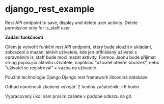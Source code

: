 # django_rest_example
Rest API endpoint to save, display and delete user activity. Delete permission only for is_staff user




**Zadání funkčnosti**

Cílem je vytvořit funkční rest API endpoint, který bude sloužit k ukládání, zobrazení a mazání aktivit uživatele, kde jen příhlášený uživatel s opravněním is_staff bude moci mazat aktivity.
Formou Jsonu bude přijímat string popisující aktivitu uživatele, například “uživatel otevřel obrázek”, nebo “uživatel se registroval” + vazba na uživatele.

Použité technologie
Django
Django rest framework
libovolná databáze

Odhad náročnosti
zkušený vývojář: 2 hodiny
začátečník: ~6 hodin

Vypracovaný úkol nám prosím zašlete v podobě odkazu na git.
